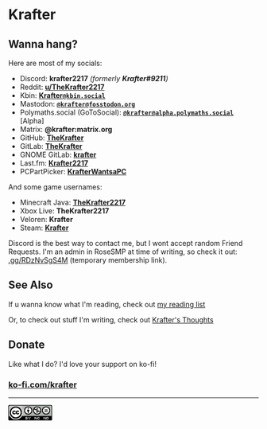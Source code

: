 # Krafter
## Wanna hang? 
Here are most of my socials:

* Discord: __krafter2217__ _(formerly __Krafter#9211__)_
* Reddit: __[u/TheKrafter2217](https://reddit.com/user/TheKrafter2217)__
* Kbin: __[Krafter`@kbin.social`](https://kbin.social/u/Krafter)__
* Mastodon: __<a href="https://fosstodon.org/@krafter" rel="me">`@krafter@fosstodon.org`</a>__
* Polymaths.social (GoToSocial): __<a href="https://alpha.polymaths.social" rel="me">`@krafter@alpha.polymaths.social`</a>__ [Alpha]
* Matrix: __@krafter:matrix.org__
* GitHub: __[TheKrafter](https://github.com/TheKrafter)__
* GitLab: __[TheKrafter](https://gitlab.com/TheKrafter)__
* GNOME GitLab: __[krafter](https://gitlab.gnome.org/krafter)__
* Last.fm: __[Krafter2217](https://last.fm/user/Krafter2217)__
* PCPartPicker: __[KrafterWantsaPC](https://pcpartpicker.com/user/KrafterWantsaPC/)__

And some game usernames:

* Minecraft Java: __[TheKrafter2217](https://namemc.com/profile/TheKrafter2217.1)__
* Xbox Live: __TheKrafter2217__
* Veloren: __Krafter__
* Steam: __[Krafter](https://steamcommunity.com/id/krafterdev/)__

Discord is the best way to contact me, but I wont accept random Friend Requests. I'm an admin in RoseSMP at time of writing, so check it out: [.gg/RDzNvSgS4M](https://discord.gg/RDzNvSgS4M) (temporary membership link).

## See Also
If u wanna know what I'm reading, check out [my reading list](/reading-list)

Or, to check out stuff I'm writing, check out [Krafter's Thoughts](https://write.krafterdev.xyz)

## Donate

Like what I do? I'd love your support on ko-fi!

### [ko-fi.com/krafter](https://ko-fi.com/krafter)

---

[![Licensed Under The CC-BY-NC-ND 4.0 License](/src/CC-BY-NC-ND.png)](/LICENSE)
